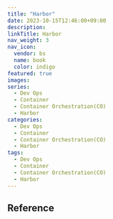 ```yaml
---
title: "Harbor"
date: 2023-10-15T12:46:00+09:00
description:
linkTitle: Harbor
nav_weight: 3
nav_icon:
  vendor: bs
  name: book
  color: indigo
featured: true
images:
series:
  - Dev Ops
  - Container
  - Container Orchestration(CO)
  - Harbor
categories:
  - Dev Ops
  - Container
  - Container Orchestration(CO)
  - Harbor
tags:
  - Dev Ops
  - Container
  - Container Orchestration(CO)
  - Harbor
---
```


## Reference
